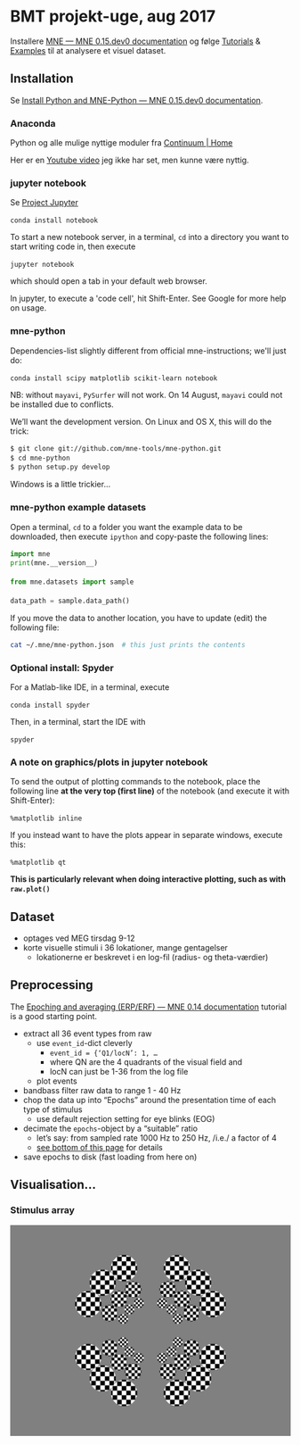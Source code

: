 # BMT projekt-uge, aug 2017

Installere [MNE — MNE 0.15.dev0 documentation](http://www.martinos.org/mne/dev/index.html) og følge [Tutorials](http://www.martinos.org/mne/stable/tutorials.html) & [Examples](http://www.martinos.org/mne/stable/auto_examples/index.html) til at analysere et visuel dataset.

## Installation

Se [Install Python and MNE-Python — MNE 0.15.dev0 documentation](http://www.martinos.org/mne/dev/install_mne_python.html).
### Anaconda

Python og alle mulige nyttige moduler fra [Continuum | Home](https://www.continuum.io)

Her er en [Youtube video](https://youtu.be/YJC6ldI3hWk) jeg ikke har set, men kunne være nyttig.

### jupyter notebook

Se [Project Jupyter](http://jupyter.org)

`conda install notebook`

To start a new notebook server, in a terminal, `cd` into a directory you want to start writing code in, then execute

`jupyter notebook`

which should open a tab in your default web browser.

In jupyter, to execute a 'code cell', hit Shift-Enter. See Google for more help on usage.

### mne-python

Dependencies-list slightly different from official mne-instructions; we'll just do:

`conda install scipy matplotlib scikit-learn notebook`

NB: without `mayavi`, `PySurfer` will not work. On 14 August, `mayavi` could not be installed due to conflicts.

We’ll want the development version. On Linux and OS X, this will do the trick:

```bash
$ git clone git://github.com/mne-tools/mne-python.git
$ cd mne-python
$ python setup.py develop
```

Windows is a little trickier…

### mne-python example datasets

Open a terminal, `cd` to a folder you want the example data to be downloaded, then execute `ipython` and copy-paste the following lines:

```python
import mne
print(mne.__version__)

from mne.datasets import sample

data_path = sample.data_path()
```

If you move the data to another location, you have to update (edit) the following file:

```bash
cat ~/.mne/mne-python.json  # this just prints the contents
```

### Optional install: Spyder

For a Matlab-like IDE, in a terminal, execute

`conda install spyder`

Then, in a terminal, start the IDE with

`spyder`

### A note on graphics/plots in jupyter notebook

To send the output of plotting commands to the notebook, place the following line __at the very top (first line)__ of the notebook (and execute it with Shift-Enter):

`%matplotlib inline`

If you instead want to have the plots appear in separate windows, execute this:

`%matplotlib qt`

__This is particularly relevant when doing interactive plotting, such as with `raw.plot()`__

## Dataset
* optages ved MEG tirsdag 9-12
* korte visuelle stimuli i 36 lokationer, mange gentagelser
	* lokationerne er beskrevet i en log-fil (radius- og theta-værdier)

## Preprocessing
The [Epoching and averaging (ERP/ERF) — MNE 0.14 documentation](http://www.martinos.org/mne/stable/auto_tutorials/plot_epoching_and_averaging.html) tutorial is a good starting point.
* extract all 36 event types from raw
	* use `event_id`-dict cleverly
		* `event_id = {‘Q1/locN’: 1, …`
		* where QN are the 4 quadrants  of the visual field and
		* locN can just be 1-36 from the log file
	* plot events
* bandbass filter raw data to range 1 - 40 Hz
* chop the data up into “Epochs” around the presentation time of each type of stimulus
	* use default rejection setting for eye blinks (EOG)
* decimate the `epochs`-object by a “suitable” ratio
	* let’s say: from sampled rate 1000 Hz to 250 Hz,  /i.e./ a factor of 4
	* [see bottom of this page](http://www.martinos.org/mne/stable/auto_tutorials/plot_artifacts_correction_filtering.html) for details
* save epochs to disk (fast loading from here on)
## Visualisation…

### Stimulus array

<img src="stimuli.jpeg">
